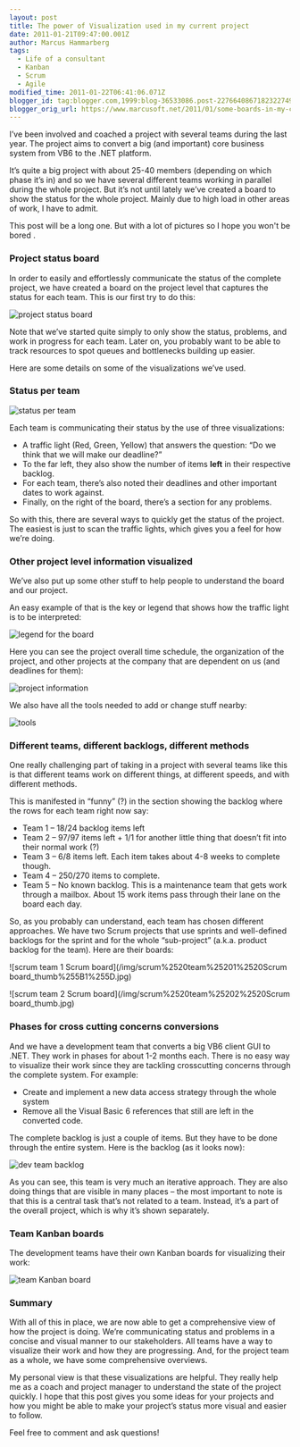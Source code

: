 ```yaml
---
layout: post
title: The power of Visualization used in my current project
date: 2011-01-21T09:47:00.001Z
author: Marcus Hammarberg
tags:
  - Life of a consultant
  - Kanban
  - Scrum
  - Agile
modified_time: 2011-01-22T06:41:06.071Z
blogger_id: tag:blogger.com,1999:blog-36533086.post-2276640867182322749
blogger_orig_url: https://www.marcusoft.net/2011/01/some-boards-in-my-current-project.html
---
```


I’ve been involved and coached a project with several teams during the last year. The project aims to convert a big (and important) core business system from VB6 to the .NET platform.

It’s quite a big project with about 25-40 members (depending on which phase it’s in) and so we have several different teams working in parallel during the whole project. But it’s not until lately we’ve created a board to show the status for the whole project. Mainly due to high load in other areas of work, I have to admit.

This post will be a long one. But with a lot of pictures so I hope you won't be bored .

### Project status board

In order to easily and effortlessly communicate the status of the complete project, we have created a board on the project level that captures the status for each team. This is our first try to do this:

![project status board](/img/project%2520status%2520board_thumb.jpg)

Note that we’ve started quite simply to only show the status, problems, and work in progress for each team. Later on, you probably want to be able to track resources to spot queues and bottlenecks building up easier.

Here are some details on some of the visualizations we’ve used.

### Status per team

![status per team](/img/status%2520per%2520team_thumb.jpg)

Each team is communicating their status by the use of three visualizations:

- A traffic light (Red, Green, Yellow) that answers the question: “Do we think that we will make our deadline?”
- To the far left, they also show the number of items **left** in their respective backlog.
- For each team, there’s also noted their deadlines and other important dates to work against.
- Finally, on the right of the board, there’s a section for any problems.

So with this, there are several ways to quickly get the status of the project. The easiest is just to scan the traffic lights, which gives you a feel for how we’re doing.

### Other project level information visualized

We’ve also put up some other stuff to help people to understand the board and our project.

An easy example of that is the key or legend that shows how the traffic light is to be interpreted:

![legend for the board](/img/legend%2520for%2520the%2520board_thumb.jpg)

Here you can see the project overall time schedule, the organization of the project, and other projects at the company that are dependent on us (and deadlines for them):

![project information](/img/project%2520information_thumb.jpg)

We also have all the tools needed to add or change stuff nearby:

![tools](/img/tools_thumb.jpg)

### Different teams, different backlogs, different methods

One really challenging part of taking in a project with several teams like this is that different teams work on different things, at different speeds, and with different methods.

This is manifested in “funny” (?) in the section showing the backlog where the rows for each team right now say:

- Team 1 – 18/24 backlog items left
- Team 2 – 97/97 items left + 1/1 for another little thing that doesn’t fit into their normal work (?)
- Team 3 – 6/8 items left. Each item takes about 4-8 weeks to complete though.
- Team 4 – 250/270 items to complete.
- Team 5 – No known backlog. This is a maintenance team that gets work through a mailbox. About 15 work items pass through their lane on the board each day.

So, as you probably can understand, each team has chosen different approaches. We have two Scrum projects that use sprints and well-defined backlogs for the sprint and for the whole “sub-project” (a.k.a. product backlog for the team). Here are their boards:

![scrum team 1 Scrum board](/img/scrum%2520team%25201%2520Scrum board_thumb%255B1%255D.jpg)

![scrum team 2 Scrum board](/img/scrum%2520team%25202%2520Scrum board_thumb.jpg)

### Phases for cross cutting concerns conversions

And we have a development team that converts a big VB6 client GUI to .NET. They work in phases for about 1-2 months each. There is no easy way to visualize their work since they are tackling crosscutting concerns through the complete system. For example:

- Create and implement a new data access strategy through the whole system
- Remove all the Visual Basic 6 references that still are left in the converted code.

The complete backlog is just a couple of items. But they have to be done through the entire system. Here is the backlog (as it looks now):

![dev team backlog](/img/dev%2520team%2520backlog_thumb.jpg)

As you can see, this team is very much an iterative approach. They are also doing things that are visible in many places – the most important to note is that this is a central task that’s not related to a team. Instead, it’s a part of the overall project, which is why it’s shown separately.

### Team Kanban boards

The development teams have their own Kanban boards for visualizing their work:

![team Kanban board](/img/test%2520team%2520kanbanboard_thumb.jpg)

### Summary

With all of this in place, we are now able to get a comprehensive view of how the project is doing. We’re communicating status and problems in a concise and visual manner to our stakeholders. All teams have a way to visualize their work and how they are progressing. And, for the project team as a whole, we have some comprehensive overviews.

My personal view is that these visualizations are helpful. They really help me as a coach and project manager to understand the state of the project quickly. I hope that this post gives you some ideas for your projects and how you might be able to make your project’s status more visual and easier to follow.

Feel free to comment and ask questions!
